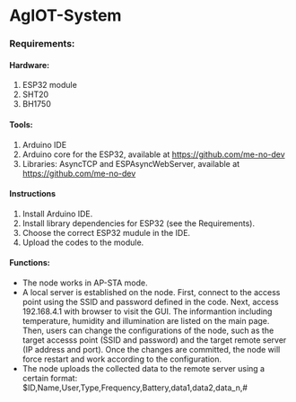 # AgIOT-System

### Requirements:
#### Hardware:
1. ESP32 module
2. SHT20
3. BH1750

#### Tools:
1. Arduino IDE
2. Arduino core for the ESP32, available at https://github.com/me-no-dev
3. Libraries: AsyncTCP and ESPAsyncWebServer, available at https://github.com/me-no-dev

#### Instructions
1. Install Arduino IDE.
2. Install library dependencies for ESP32 (see the Requirements).
3. Choose the correct ESP32 mudule in the IDE.
4. Upload the codes to the module.

#### Functions:
- The node works in AP-STA mode.
- A local server is established on the node. First, connect to the access point using the SSID and password defined in the code. Next, access 192.168.4.1 with browser to visit the GUI. The informantion including temperature, humidity and illumination are listed on the main page. Then, users can change the configurations of the node, such as the target accesss point (SSID and password) and the target remote server (IP address and port). Once the changes are committed, the node will force restart and work according to the configuration. 
- The node uploads the collected data to the remote server using a certain format: $ID,Name,User,Type,Frequency,Battery,data1,data2,data_n,#
